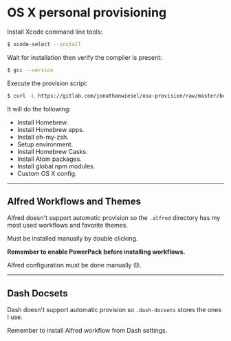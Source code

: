 # OS X personal provisioning

Install Xcode command line tools:

```sh
$ xcode-select --install
```

Wait for installation then verify the compiler is present:

```sh
$ gcc --version
```

Execute the provision script:

```sh
$ curl -L https://gitlab.com/jonathanwiesel/osx-provision/raw/master/bootstrap.sh | sh
```

It will do the following:

* Install Homebrew.
* Install Homebrew apps.
* Install oh-my-zsh.
* Setup environment.
* Install Homebrew Casks.
* Install Atom packages.
* Install global npm modules.
* Custom OS X config.

***

## Alfred Workflows and Themes

Alfred doesn't support automatic provision so the `.alfred` directory has my most used workflows and favorite themes.

Must be installed manually by double clicking.

**Remember to enable PowerPack before installing workflows.**

Alfred configuration must be done manually :disappointed:.

***

## Dash Docsets

Dash doesn't support automatic provision so `.dash-docsets` stores the ones I use.

Remember to install Alfred workflow from Dash settings.
